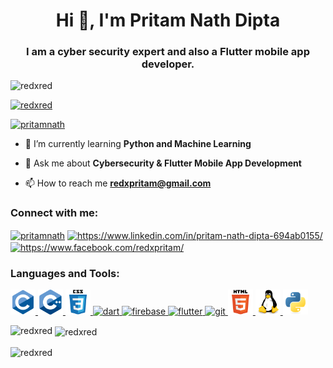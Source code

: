 <h1 align="center">Hi 👋, I'm Pritam Nath Dipta</h1>
<h3 align="center">I am a cyber security expert and also a Flutter mobile app developer.</h3>

<p align="left"> <img src="https://komarev.com/ghpvc/?username=redxred&label=Profile%20views&color=0e75b6&style=flat" alt="redxred" /> </p>

<p align="left"> <a href="https://github.com/ryo-ma/github-profile-trophy"><img src="https://github-profile-trophy.vercel.app/?username=redxred" alt="redxred" /></a> </p>

<p align="left"> <a href="https://twitter.com/pritamnath" target="blank"><img src="https://img.shields.io/twitter/follow/pritamnath?logo=twitter&style=for-the-badge" alt="pritamnath" /></a> </p>

- 🌱 I’m currently learning **Python and Machine Learning**

- 💬 Ask me about **Cybersecurity & Flutter Mobile App Development**

- 📫 How to reach me **redxpritam@gmail.com**

<h3 align="left">Connect with me:</h3>
<p align="left">
<a href="https://twitter.com/pritamnath" target="blank"><img align="center" src="https://raw.githubusercontent.com/rahuldkjain/github-profile-readme-generator/master/src/images/icons/Social/twitter.svg" alt="pritamnath" height="30" width="40" /></a>
<a href="https://linkedin.com/in/https://www.linkedin.com/in/pritam-nath-dipta-694ab0155/" target="blank"><img align="center" src="https://raw.githubusercontent.com/rahuldkjain/github-profile-readme-generator/master/src/images/icons/Social/linked-in-alt.svg" alt="https://www.linkedin.com/in/pritam-nath-dipta-694ab0155/" height="30" width="40" /></a>
<a href="https://fb.com/https://www.facebook.com/redxpritam/" target="blank"><img align="center" src="https://raw.githubusercontent.com/rahuldkjain/github-profile-readme-generator/master/src/images/icons/Social/facebook.svg" alt="https://www.facebook.com/redxpritam/" height="30" width="40" /></a>
</p>

<h3 align="left">Languages and Tools:</h3>
<p align="left"> <a href="https://www.cprogramming.com/" target="_blank" rel="noreferrer"> <img src="https://raw.githubusercontent.com/devicons/devicon/master/icons/c/c-original.svg" alt="c" width="40" height="40"/> </a> <a href="https://www.w3schools.com/cpp/" target="_blank" rel="noreferrer"> <img src="https://raw.githubusercontent.com/devicons/devicon/master/icons/cplusplus/cplusplus-original.svg" alt="cplusplus" width="40" height="40"/> </a> <a href="https://www.w3schools.com/css/" target="_blank" rel="noreferrer"> <img src="https://raw.githubusercontent.com/devicons/devicon/master/icons/css3/css3-original-wordmark.svg" alt="css3" width="40" height="40"/> </a> <a href="https://dart.dev" target="_blank" rel="noreferrer"> <img src="https://www.vectorlogo.zone/logos/dartlang/dartlang-icon.svg" alt="dart" width="40" height="40"/> </a> <a href="https://firebase.google.com/" target="_blank" rel="noreferrer"> <img src="https://www.vectorlogo.zone/logos/firebase/firebase-icon.svg" alt="firebase" width="40" height="40"/> </a> <a href="https://flutter.dev" target="_blank" rel="noreferrer"> <img src="https://www.vectorlogo.zone/logos/flutterio/flutterio-icon.svg" alt="flutter" width="40" height="40"/> </a> <a href="https://git-scm.com/" target="_blank" rel="noreferrer"> <img src="https://www.vectorlogo.zone/logos/git-scm/git-scm-icon.svg" alt="git" width="40" height="40"/> </a> <a href="https://www.w3.org/html/" target="_blank" rel="noreferrer"> <img src="https://raw.githubusercontent.com/devicons/devicon/master/icons/html5/html5-original-wordmark.svg" alt="html5" width="40" height="40"/> </a> <a href="https://www.linux.org/" target="_blank" rel="noreferrer"> <img src="https://raw.githubusercontent.com/devicons/devicon/master/icons/linux/linux-original.svg" alt="linux" width="40" height="40"/> </a> <a href="https://www.python.org" target="_blank" rel="noreferrer"> <img src="https://raw.githubusercontent.com/devicons/devicon/master/icons/python/python-original.svg" alt="python" width="40" height="40"/> </a> </p>

<p><img align="left" src="https://github-readme-stats.vercel.app/api/top-langs?username=redxred&show_icons=true&locale=en&layout=compact" alt="redxred" /></p>

<p>&nbsp;<img align="center" src="https://github-readme-stats.vercel.app/api?username=redxred&show_icons=true&locale=en" alt="redxred" /></p>

<p><img align="center" src="https://github-readme-streak-stats.herokuapp.com/?user=redxred&" alt="redxred" /></p>
